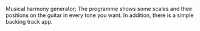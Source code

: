 Musical harmony generator; 
The programme shows some scales and their positions on the guitar in every tone you want. In addition, there is a simple backing track app.
